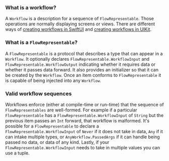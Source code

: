 ### What is a workflow?
A `Workflow` is a description for a sequence of `FlowRepresentable`. Those operations are normally displaying screens or views. There are different ways of [creating workflows in SwiftUI](Creating%20Workflows%20in%20SwiftUI.html) and [creating workflows in UIKit](Creating%20Workflows%20in%20UIKit.html). 

### What is a `FlowRepresentable`?
A `FlowRepresentable` is a protocol that describes a type that can appear in a `Workflow`. It optionally declares `FlowRepresentable.WorkflowInput` and `FlowRepresentable.WorkflowOutput` indicating whether it requires data or whether it passes data forward. It also provides an initializer so that it can be created by the `Workflow`. Once an item conforms to `FlowRepresentable` it is capable of being injected into any `Workflow`. 

### Valid workflow sequences
Workflows enforce (either at compile-time or run-time) that the sequence of `FlowRepresentables` are well-formed. For example if a particular `FlowRepresentable` has a `FlowRepresentable.WorkflowInput` of `String` but the previous item passes an `Int` forward, that workflow is malformed. It's possible for a `FlowRepresentable` to declare a `FlowRepresentable.WorkflowInput` of `Never` if it does not take in data, `Any` if it can intake multiple types, or `AnyWorkflow.PassedArgs` if it can handle being passed no data, or data of any kind. Lastly, if your `FlowRepresentable.WorkflowInput` needs to take in multiple values you can use a tuple.